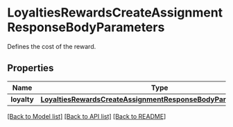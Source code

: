 # LoyaltiesRewardsCreateAssignmentResponseBodyParameters

Defines the cost of the reward.

## Properties
Name | Type | Description | Notes
------------ | ------------- | ------------- | -------------
**loyalty** | [**LoyaltiesRewardsCreateAssignmentResponseBodyParametersLoyalty**](LoyaltiesRewardsCreateAssignmentResponseBodyParametersLoyalty.md) |  | [optional] 

[[Back to Model list]](../README.md#documentation-for-models) [[Back to API list]](../README.md#documentation-for-api-endpoints) [[Back to README]](../README.md)


